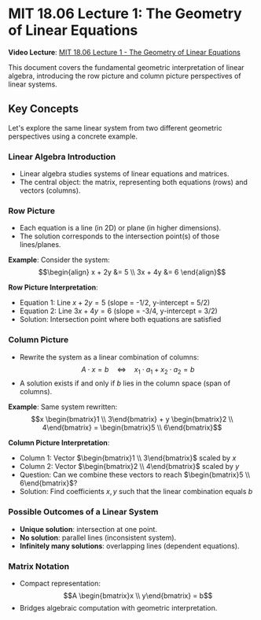 # MIT 18.06 Lecture 1: The Geometry of Linear Equations

**Video Lecture**: [MIT 18.06 Lecture 1 - The Geometry of Linear Equations](https://www.youtube.com/watch?v=J7DzL2_Na80&list=PL221E2BBF13BECF6C&index=3)

This document covers the fundamental geometric interpretation of linear algebra, introducing the row picture and column picture perspectives of linear systems.

## Key Concepts

Let's explore the same linear system from two different geometric perspectives using a concrete example.

### Linear Algebra Introduction
- Linear algebra studies systems of linear equations and matrices.
- The central object: the matrix, representing both equations (rows) and vectors (columns).

### Row Picture
- Each equation is a line (in 2D) or plane (in higher dimensions).
- The solution corresponds to the intersection point(s) of those lines/planes.

**Example**: Consider the system:
$$\begin{align}
x + 2y &= 5 \\
3x + 4y &= 6
\end{align}$$

**Row Picture Interpretation**:
- Equation 1: Line $x + 2y = 5$ (slope = -1/2, y-intercept = 5/2)
- Equation 2: Line $3x + 4y = 6$ (slope = -3/4, y-intercept = 3/2)
- Solution: Intersection point where both equations are satisfied

### Column Picture
- Rewrite the system as a linear combination of columns:
$$A \cdot x = b \quad \Leftrightarrow \quad x_1 \cdot a_1 + x_2 \cdot a_2 = b$$
- A solution exists if and only if $b$ lies in the column space (span of columns).

**Example**: Same system rewritten:
$$x \begin{bmatrix}1 \\ 3\end{bmatrix} + y \begin{bmatrix}2 \\ 4\end{bmatrix} = \begin{bmatrix}5 \\ 6\end{bmatrix}$$

**Column Picture Interpretation**:
- Column 1: Vector $\begin{bmatrix}1 \\ 3\end{bmatrix}$ scaled by $x$
- Column 2: Vector $\begin{bmatrix}2 \\ 4\end{bmatrix}$ scaled by $y$
- Question: Can we combine these vectors to reach $\begin{bmatrix}5 \\ 6\end{bmatrix}$?
- Solution: Find coefficients $x, y$ such that the linear combination equals $b$

### Possible Outcomes of a Linear System
- **Unique solution**: intersection at one point.
- **No solution**: parallel lines (inconsistent system).
- **Infinitely many solutions**: overlapping lines (dependent equations).

### Matrix Notation
- Compact representation:
$$A \begin{bmatrix}x \\ y\end{bmatrix} = b$$
- Bridges algebraic computation with geometric interpretation.